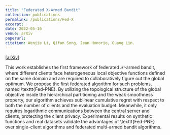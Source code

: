 ```yaml
---
title: "Federated X-Armed Bandit"
collection: publications
permalink: /publications/Fed-X
excerpt: 
date: 2022-05-16
venue: arXiv
paperurl:
citation: Wenjie Li, Qifan Song, Jean Honorio, Guang Lin. 
---
```

[[arXiv](https://arxiv.org/abs/2205.15268)]

This work establishes the first framework of federated $\mathcal{X}$-armed bandit, 
where different clients face heterogeneous local objective functions defined on 
the same domain and are required to collaboratively figure out the global optimum. 
We propose the first federated algorithm for such problems, named \texttt{Fed-PNE}. 
By utilizing the topological structure of the global objective inside the hierarchical 
partitioning and the weak smoothness property, our algorithm achieves sublinear cumulative
 regret with respect to both the number of clients and the evaluation budget. 
 Meanwhile, it only requires logarithmic communications between the central server and clients, protecting the client privacy. Experimental results on synthetic functions and real datasets validate the advantages of \texttt{Fed-PNE} over single-client algorithms and federated multi-armed bandit algorithms. 